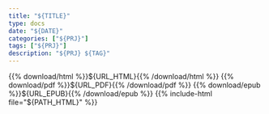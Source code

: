 ```yaml
---
title: "${TITLE}"
type: docs
date: "${DATE}"
categories: ["${PRJ}"]
tags: ["${PRJ}"]
description: "${PRJ} ${TAG}"
---
```


{{% download/html %}}${URL_HTML}{{% /download/html %}}
{{% download/pdf %}}${URL_PDF}{{% /download/pdf %}}
{{% download/epub %}}${URL_EPUB}{{% /download/epub %}}
{{% include-html file="${PATH_HTML}" %}}
